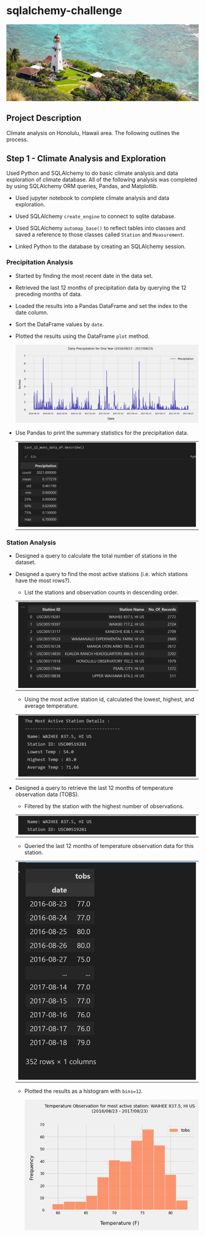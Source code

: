 # sqlalchemy-challenge
![surfs-up.png](Images/vaca1.jpg)
## Project Description 
Climate analysis on Honolulu, Hawaii area. The following outlines the process.

## Step 1 - Climate Analysis and Exploration

Used Python and SQLAlchemy to do basic climate analysis and data exploration of climate database. All of the following analysis was completed by using SQLAlchemy ORM queries, Pandas, and Matplotlib.

* Used jupyter notebook to complete climate analysis and data exploration.

* Used SQLAlchemy `create_engine` to connect to sqlite database.

* Used SQLAlchemy `automap_base()` to reflect tables into classes and saved a reference to those classes called `Station` and `Measurement`.

* Linked Python to the database by creating an SQLAlchemy session.

### Precipitation Analysis

* Started by finding the most recent date in the data set.

* Retrieved the last 12 months of precipitation data by querying the 12 preceding months of data.

* Loaded the results into a Pandas DataFrame and set the index to the date column.

* Sort the DataFrame values by `date`.

* Plotted the results using the DataFrame `plot` method.

  ![precipitation](Plot_Images/daily_precp.jpeg)

* Use Pandas to print the summary statistics for the precipitation data.
  <table width="50%"><tr><td><img src="Images/precp_summ_stat.jpg"></td></tr></table>

### Station Analysis

* Designed a query to calculate the total number of stations in the dataset.

* Designed a query to find the most active stations (i.e. which stations have the most rows?).

  * List the stations and observation counts in descending order.
  <table width="50%"><tr><td><img src="Images/station_obs_cnt.jpg"></td></tr></table>

  * Using the most active station id, calculated the lowest, highest, and average temperature.
  <table width="50%"><tr><td><img src="Images/active_station_det.jpg"></td></tr></table>
  

* Designed a query to retrieve the last 12 months of temperature observation data (TOBS).

  * Filtered by the station with the highest number of observations.
  <table width="50%"><tr><td><img src="Images/active_station_id.jpg"></td></tr></table>

  * Queried the last 12 months of temperature observation data for this station.
  <table width="30%"><tr><td><img src="Images/active_station_temps.jpg"></td></tr></table>
  

  * Plotted the results as a histogram with `bins=12`.

    ![station-histogram](Plot_Images/tobs_hist.jpeg)

